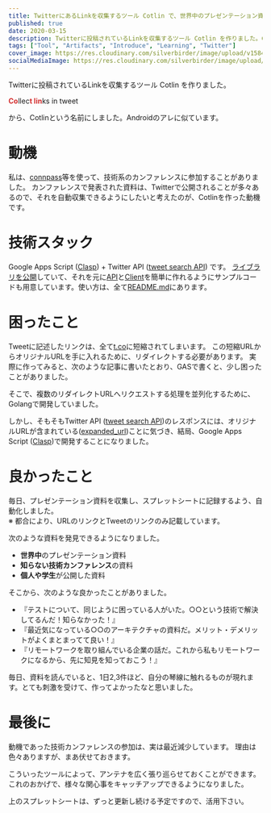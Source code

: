 ```yaml
---
title: TwitterにあるLinkを収集するツール Cotlin で、世界中のプレゼンテーション資料を知ろう
published: true
date: 2020-03-15
description: Twitterに投稿されているLinkを収集するツール Cotlin を作りました。Collect links in tweet から、Cotlinという名前にしました。Androidのアレに似ています。
tags: ["Tool", "Artifacts", "Introduce", "Learning", "Twitter"]
cover_image: https://res.cloudinary.com/silverbirder/image/upload/v1584017984/cotlin/overview.png
socialMediaImage: https://res.cloudinary.com/silverbirder/image/upload/v1584017984/cotlin/overview.png
---
```


Twitterに投稿されているLinkを収集するツール Cotlin を作りました。

<b><span style="color: #d32f2f">Co</span></b>llec<b><span style="color: #d32f2f">t lin</span></b>ks in tweet 

から、Cotlinという名前にしました。Androidのアレに似ています。

<iframely-embed card="small" url="https://github.com/Silver-birder/Cotlin"></iframely-embed>

<iframely-embed card="small" url="https://www.npmjs.com/package/@silverbirder/cotlin"></iframely-embed>

<!--  TODO: TOC -->

# 動機
私は、[connpass](https://connpass.com/)等を使って、技術系のカンファレンスに参加することがありました。
カンファレンスで発表された資料は、Twitterで公開されることが多々あるので、それを自動収集できるようにしたいと考えたのが、Cotlinを作った動機です。

# 技術スタック
Google Apps Script ([Clasp](https://github.com/google/clasp/)) + Twitter API ([tweet search API](https://developer.twitter.com/en/docs/tweets/search/overview)) です。
[ライブラリを公開](https://github.com/Silver-birder/Cotlin#use-by-google-apps-script)していて、それを元に[API](https://github.com/Silver-birder/Cotlin/blob/master/sample/api.js)と[Client](https://github.com/Silver-birder/Cotlin/blob/master/sample/client.js)を簡単に作れるようにサンプルコードも用意しています。使い方は、全て[README.md](https://github.com/Silver-birder/Cotlin/blob/master/README.md)にあります。

# 困ったこと
Tweetに記述したリンクは、全て[t.co](https://help.twitter.com/ja/using-twitter/url-shortener)に短縮されてしまいます。
この短縮URLからオリジナルURLを手に入れるために、リダイレクトする必要があります。
実際に作ってみると、次のような記事に書いたとおり、GASで書くと、少し困ったことがありました。

<iframely-embed card="small" url="https://silver-birder.github.io/blog/contents/gas_fetchall_redirect"></iframely-embed>

そこで、複数のリダイレクトURLへリクエストする処理を並列化するために、Golangで開発していました。

しかし、そもそもTwitter API ([tweet search API](https://developer.twitter.com/en/docs/tweets/search/overview))のレスポンスには、オリジナルURLが含まれている([expanded_url](https://developer.twitter.com/en/docs/tweets/search/api-reference/get-search-tweets))ことに気づき、結局、Google Apps Script ([Clasp](https://github.com/google/clasp/))で開発することになりました。

# 良かったこと

毎日、プレゼンテーション資料を収集し、スプレットシートに記録するよう、自動化しました。  
※ 都合により、URLのリンクとTweetのリンクのみ記載しています。

<iframely-embed card="small" url="https://docs.google.com/spreadsheets/d/1IaJOw9-GdoHhz3D0CzvJfFitrmEN8KpgIleer9rmxiw/edit?usp=sharing"></iframely-embed>

次のような資料を発見できるようになりました。

* **世界中**のプレゼンテーション資料
* **知らない技術カンファレンス**の資料
* **個人や学生**が公開した資料

そこから、次のような良かったことがありました。

* 『テストについて、同じように困っている人がいた。○○という技術で解決してるんだ！知らなかった！』  
* 『最近気になっている○○のアーキテクチャの資料だ。メリット・デメリットがよくまとまってて良い！』  
* 『リモートワークを取り組んでいる企業の話だ。これから私もリモートワークになるから、先に知見を知っておこう！』    

毎日、資料を読んでいると、1日2,3件ほど、自分の琴線に触れるものが現れます。とても刺激を受けて、作ってよかったなと思いました。

# 最後に
動機であった技術カンファレンスの参加は、実は最近減少しています。
理由は色々ありますが、まあ伏せておきます。

こういったツールによって、アンテナを広く張り巡らせておくことができます。
これのおかげで、様々な関心事をキャッチアップできるようになりました。

上のスプレットシートは、ずっと更新し続ける予定ですので、活用下さい。
